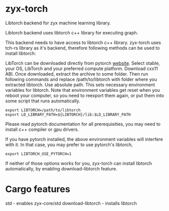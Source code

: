 # zyx-torch

Libtorch backend for zyx machine learning library.

Libtorch backend uses libtorch c++ library for executing graph.

This backend needs to have access to libtorch c++ library. zyx-torch uses tch-rs library
as it's backend, therefore following methods can be used to install libtorch:

LibTorch can be downloaded directly from pytorch [website](https://pytorch.org/get-started/locally/). Select stable, your OS, LibTorch and your preferred compute platform.
Download cxx11 ABI. Once downloaded, extract the archive to some folder. Then run following commands and replace
/path/to/libtorch with folder where you extracted libtorch. Use absolute path. This sets necessary environment variables for libtorch.
Note that environment variables get reset when you reboot your computer, so you need to reexport them again,
or put them into some script that runs automatically.
```shell
export LIBTORCH=/path/to/libtorch
export LD_LIBRARY_PATH=${LIBTORCH}/lib:$LD_LIBRARY_PATH
```

Please read pytorch documentation for all prerequisities, you may need to install c++ compiler or gpu drivers.

If you have pytorch installed, the above environment variables will interfere with it. In that case, you may prefer
to use pytorch's libtorch,
```shell
export LIBTORCH_USE_PYTORCH=1
```

If neither of those options works for you, zyx-torch can install libtorch automatically, by enabling download-libtorch feature.

# Cargo features

std - enables zyx-core/std
download-libtorch - installs libtorch
